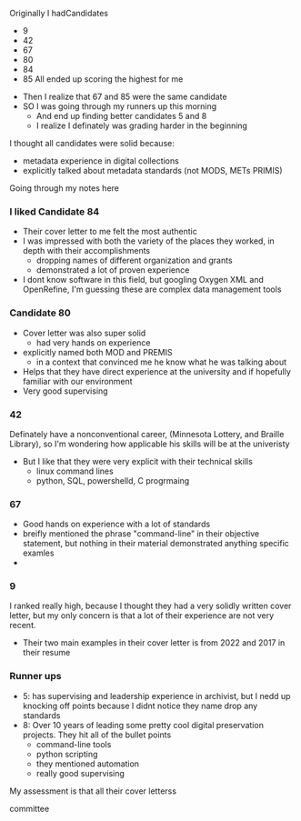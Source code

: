 Originally I hadCandidates
- 9
- 42
- 67
- 80
- 84
- 85
All ended up scoring the highest for me
* Then I realize that 67 and 85 were the same candidate
* SO I was going through my runners up this morning
	* And end up finding better candidates 5 and 8
	* I realize I definately was grading harder in the beginning



I thought all candidates were solid because:
- metadata experience in digital collections
- explicitly talked about metadata standards (not MODS, METs PRIMIS)

Going through my notes here
### I liked Candidate 84
- Their cover letter to me felt the most authentic
- I was impressed with both the variety of the places they worked, in depth with their accomplishments
	-  dropping names of different organization and grants 
	- demonstrated a lot of proven experience
- I dont know software in this field, but googling Oxygen XML and OpenRefine, I'm guessing these are complex data management tools
### Candidate 80
- Cover letter was also super solid
	- had very hands on experience
- explicitly named both MOD and PREMIS 
	- in a context that convinced me he know what he was talking about
- Helps that they have direct experience at the university and if hopefully familiar with our environment
- Very good supervising


### 42
Definately have a nonconventional career, (Minnesota Lottery, and Braille Library), so I'm wondering how applicable his skills will be at the univeristy
- But I like that they were very explicit with their technical skills
	- linux command lines
	- python, SQL, powershelld, C progrmaing

### 67
- Good hands on experience with a lot of standards
- breifly mentioned the phrase "command-line" in their objective statement, but nothing in their material demonstrated anything specific examles
-

### 9
I ranked really high, because I thought they had a very solidly written cover letter, but my only concern is that a lot of their experience are not very recent.
- Their two main examples in their cover letter is from 2022 and 2017 in their resume


### Runner ups
- 5: has supervising and leadership experience in archivist, but I nedd up knocking off points because I didnt notice they name drop any standards
- 8: Over 10 years of leading some pretty cool digital preservation projects. They hit all of the bullet points
	- command-line tools
	- python scripting
	- they mentioned automation
	- really good supervising


My assessment is that all their cover letterss

committee
